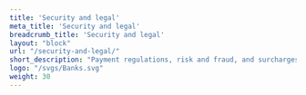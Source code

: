 ```yaml
---
title: 'Security and legal'
meta_title: 'Security and legal'
breadcrumb_title: 'Security and legal'
layout: "block"
url: "/security-and-legal/"
short_description: "Payment regulations, risk and fraud, and surcharges."
logo: "/svgs/Banks.svg"
weight: 30
---
```

